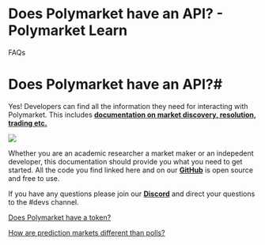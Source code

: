 # Does Polymarket have an API? - Polymarket Learn

FAQs

# Does Polymarket have an API?#

Yes! Developers can find all the information they need for interacting with Polymarket. This includes **[documentation on market discovery, resolution, trading etc.](https://docs.polymarket.com/#introduction)**

**[![](/media/dev-docs.png)](https://docs.polymarket.com/#introduction)**

Whether you are an academic researcher a market maker or an indepedent developer, this documentation should provide you what you need to get started. All the code you find linked here and on our **[GitHub](https://github.com/polymarket)** is open source and free to use.

If you have any questions please join our **[Discord](https://discord.com/invite/polymarket)** and direct your questions to the #devs channel.

[Does Polymarket have a token?](/docs/guides/FAQ/wen-token/)

[How are prediction markets different than polls?](/docs/guides/FAQ/polling/)

[](https://x.com/polymarket)[](https://discord.gg/polymarket)[](https://github.com/polymarket)

[](https://github.com/polymarket/learn/blob/main/pages/docs/guides/FAQ/does-polymarket-have-an-api.mdx)